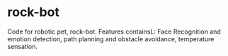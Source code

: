 # rock-bot
Code for robotic pet, rock-bot. Features containsL: Face Recognition and emotion detection, path planning and obstacle avoidance, temperature sensation.

